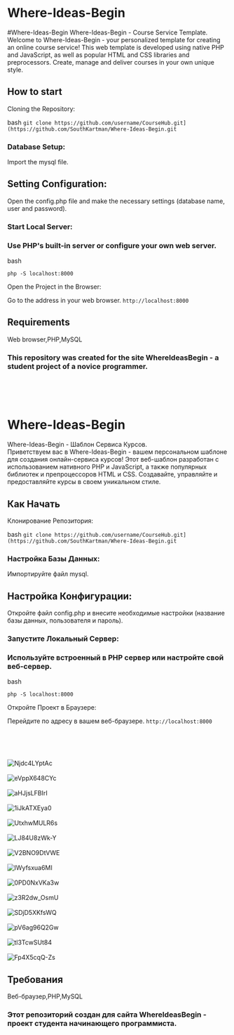# Where-Ideas-Begin

#Where-Ideas-Begin
Where-Ideas-Begin - Course Service Template. <br>
Welcome to Where-Ideas-Begin - your personalized template for creating an online course service! This web template is developed using native PHP and JavaScript, as well as popular HTML and CSS libraries and preprocessors. Create, manage and deliver courses in your own unique style.

## How to start
Cloning the Repository:

bash ```git clone https://github.com/username/CourseHub.git](https://github.com/SouthKartman/Where-Ideas-Begin.git```


### Database Setup:

Import the mysql file.

## Setting Configuration:

Open the config.php file and make the necessary settings (database name, user and password).

### Start Local Server:

### Use PHP's built-in server or configure your own web server.
bash

```php -S localhost:8000```

Open the Project in the Browser:

Go to the address in your web browser.
```http://localhost:8000```


## Requirements
Web browser,PHP,MySQL

### This repository was created for the site WhereIdeasBegin - a student project of a novice programmer.

<BR><BR><BR>

# Where-Ideas-Begin

Where-Ideas-Begin - Шаблон Сервиса Курсов. <br>
Приветствуем вас в Where-Ideas-Begin - вашем персональном шаблоне для создания онлайн-сервиса курсов! Этот веб-шаблон разработан с использованием нативного PHP и JavaScript, а также популярных библиотек и препроцессоров HTML и CSS. Создавайте, управляйте и предоставляйте курсы в своем уникальном стиле.

## Как Начать
Клонирование Репозитория:

bash ```git clone https://github.com/username/CourseHub.git](https://github.com/SouthKartman/Where-Ideas-Begin.git```

### Настройка Базы Данных:

Импортируйте файл mysql.

## Настройка Конфигурации:

Откройте файл config.php и внесите необходимые настройки (название базы данных, пользователя и пароль).

### Запустите Локальный Сервер:

### Используйте встроенный в PHP сервер или настройте свой веб-сервер.
bash

```php -S localhost:8000```

Откройте Проект в Браузере:

Перейдите по адресу в вашем веб-браузере.
```http://localhost:8000```

<br><br><br>

![Njdc4LYptAc](https://user-images.githubusercontent.com/93534577/211210497-ac459ae0-c4d9-419d-8388-0de7cd7014e9.jpg)
<br><br>
![eVppX648CYc](https://user-images.githubusercontent.com/93534577/211210475-6e161e47-9018-4b50-9f9f-5cc343a0fa33.jpg)
<br><br>
![aHJjsLFBIrI](https://user-images.githubusercontent.com/93534577/211210480-bd3cae67-421b-4189-97e2-b302ee0db550.jpg)
<br><br>
![1iJkATXEya0](https://user-images.githubusercontent.com/93534577/211210482-e6d58300-77ab-4d76-b033-a8268adcd677.jpg)
<br><br>
![UtxhwMULR6s](https://user-images.githubusercontent.com/93534577/211210484-9dca4415-9868-4ac8-9dfc-68f659d4aecb.jpg)
<br><br>
![LJ84U8zWk-Y](https://user-images.githubusercontent.com/93534577/211210485-fd8c00d1-03b4-4479-910c-901ae5d60274.jpg)
<br><br>
![V2BNO9DtVWE](https://user-images.githubusercontent.com/93534577/211210487-ca8c7137-229d-443c-9815-573f20f811ce.jpg)
<br><br>
![IWyfsxua6MI](https://user-images.githubusercontent.com/93534577/211210488-d7303f84-6788-4181-ba2b-d20a5f529702.jpg)
<br><br>
![0PD0NxVKa3w](https://user-images.githubusercontent.com/93534577/211210489-4c88b579-4b71-4889-ae5b-d5fccbe5fb0f.jpg)
<br><br>
![z3R2dw_OsmU](https://user-images.githubusercontent.com/93534577/211210490-5f7da735-f6ff-40ad-834f-f4ad43cfacef.jpg)
<br><br>
![SDjD5XKfsWQ](https://user-images.githubusercontent.com/93534577/211210491-30308252-d1ad-4412-b0e6-d2f81deccfeb.jpg)
<br><br>
![pV6ag96Q2Gw](https://user-images.githubusercontent.com/93534577/211210493-626f3ff3-930a-435c-8803-b9c4dc691e5a.jpg)
<br><br>
![tl3TcwSUt84](https://user-images.githubusercontent.com/93534577/211210495-aae540ff-8fda-4ecd-b037-e3710398b425.jpg)
<br><br>
![Fp4X5cqQ-Zs](https://user-images.githubusercontent.com/93534577/211210496-98df7d2d-7dc4-443b-87ba-6919b7afe0ed.jpg)


## Требования
Веб-браузер,PHP,MySQL

### Этот репозиторий создан для сайта WhereIdeasBegin - проект студента начинающего программиста.

